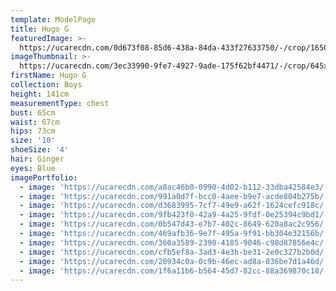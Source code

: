 ```yaml
---
template: ModelPage
title: Hugo G
featuredImage: >-
  https://ucarecdn.com/0d673f08-85d6-438a-84da-433f27633750/-/crop/1650x868/0,72/-/preview/
imageThumbnail: >-
  https://ucarecdn.com/3ec33990-9fe7-4927-9ade-175f62bf4471/-/crop/645x878/73,16/-/preview/
firstName: Hugo G
collection: Boys
height: 141cm
measurementType: chest
bust: 65cm
waist: 67cm
hips: 73cm
size: '10'
shoeSize: '4'
hair: Ginger
eyes: Blue
imagePortfolio:
  - image: 'https://ucarecdn.com/a8ac46b0-0990-4d02-b112-33dba42584e3/'
  - image: 'https://ucarecdn.com/991a0d7f-bcc0-4aee-b9e7-acde804b275b/'
  - image: 'https://ucarecdn.com/d3683995-7cf7-49e9-a62f-1624cefc918c/'
  - image: 'https://ucarecdn.com/9fb423f0-42a9-4a25-9fdf-0e25394c9bd1/'
  - image: 'https://ucarecdn.com/0b547d43-e7b7-402c-8649-620a8ac2c956/'
  - image: 'https://ucarecdn.com/469afb36-9e7f-495a-9f91-bb304e32156b/'
  - image: 'https://ucarecdn.com/360a3589-2390-4185-9046-c98d87856e4c/'
  - image: 'https://ucarecdn.com/cfb5ef8a-3ad3-4e3b-be31-2e0c327b2b0d/'
  - image: 'https://ucarecdn.com/20934c0a-0c9b-46ec-ad8a-036be7d1a46d/'
  - image: 'https://ucarecdn.com/1f6a11b6-b564-45d7-82cc-88a369870c18/'
---
```


